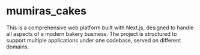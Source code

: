# mumiras_cakes
This is a comprehensive web platform built with Next.js, designed to handle all aspects of a modern bakery business. The project is structured to support multiple applications under one codebase, served on different domains.

